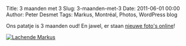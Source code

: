 Title: 3 maanden met 3
Slug: 3-maanden-met-3
Date: 2011-06-01 00:00
Author: Peter Desmet
Tags: Markus, Montréal, Photos, WordPress blog

Ons patatje is 3 maanden oud! En jawel, er staan [nieuwe foto's online](https://picasaweb.google.com/lienterryn/3MaandenMet3)!

[![Lachende Markus](https://lh3.googleusercontent.com/-CrQsMoBTVe0/TeVwZMKFNiI/AAAAAAAAD-s/71vweK-Ln1Y/s800/DSC_0052.JPG "A-guu!")](https://picasaweb.google.com/lienterryn/3MaandenMet3)
